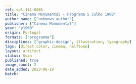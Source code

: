 ```yaml
---
ref: sol-111-0005
title: "Cinema Monumental - Programa 5 Julho 1960"
author_name: ["unknown author"]
publisher: ["Cinema Monumental"]
year: "y1960"
origin: Portugal
formats: ["programme"]
disciplines: ["graphic-design", illustration, typography]
tags: [direct color, cinema, halftone]
layout: artifact
status: Scan
published: true
image_count: 2
date_added: 2023-06-18
batch:
---
```

